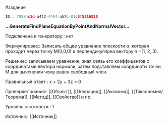 #задание

```javascript
ID:: 70884c1d-a4f2-4494-a57c-81c5f5316820
```

**...GenerateFindPlaneEquationByPointAndNormalVector...**

Подключена к генератору:: нет

Формулировка:: Записать общее уравнение плоскости $\alpha$, которая проходит через точку M(0,0,0) и перпендикулярна вектору n =(1, 2, 3).

Решение:: записываем уравнение, зная связь его коэффицентов с координатами вектора нормали, затем подставляем координаты точки М для выяснения чему равен свободный член.

Правильный ответ::  x + 2y + 3z = 0

Проверяет знания:: [[Объект]], [[Операция]], [[Аксиома]], [[Таксономия/Теорема]], [[Метод]], [[Свойство]] и пр.

Уровень сложности:: 1

Источник:: [[Источник]]